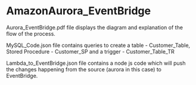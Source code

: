 # AmazonAurora_EventBridge

Aurora_EventBridge.pdf file displays the diagram and explanation of the flow of the process.

MySQL_Code.json file contains queries to create a table - Customer_Table, Stored Procedure - Customer_SP and a trigger - Customer_Table_TR

Lambda_to_EventBridge.json file contains a node js code which will push the changes happening from the source (aurora in this case) to EventBridge.

